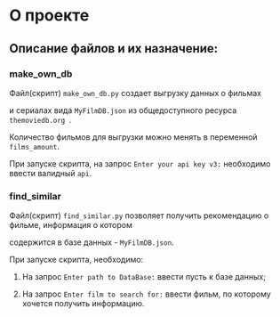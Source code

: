 # О проекте

## Описание файлов и их назначение:

### make_own_db

Файл(скрипт) ```make_own_db.py``` создает выгрузку данных о фильмах

и сериалах вида ```MyFilmDB.json``` из общедоступного ресурса ```themoviedb.org ```.

Количество фильмов для выгрузки можно менять в переменной ```films_amount```.

При запуске скрипта, на запрос ```Enter your api key v3:``` необходимо ввести валидный ```api```.

### find_similar

Файл(скрипт) ```find_similar.py``` позволяет получить рекомендацию о фильме, информация о котором

содержится в базе данных - ```MyFilmDB.json```.

При запуске скрипта, необходимо:

1) На запрос ```Enter path to DataBase:``` ввести пусть к базе данных;

2) На запрос ```Enter film to search for:``` ввести фильм, по которому хочется получить информацию.


